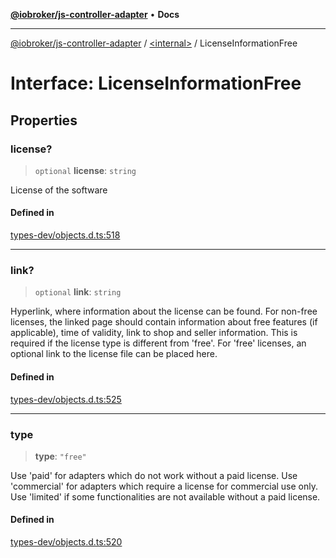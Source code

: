 [**@iobroker/js-controller-adapter**](../../README.md) • **Docs**

***

[@iobroker/js-controller-adapter](../../globals.md) / [\<internal\>](../README.md) / LicenseInformationFree

# Interface: LicenseInformationFree

## Properties

### license?

> `optional` **license**: `string`

License of the software

#### Defined in

[types-dev/objects.d.ts:518](https://github.com/ioBroker/ioBroker.js-controller/blob/98c8e13a2785a2eeac3b3ee2a60dcd41754c14ad/packages/types-dev/objects.d.ts#L518)

***

### link?

> `optional` **link**: `string`

Hyperlink, where information about the license can be found. For non-free licenses, the linked page should contain information about free features (if applicable), time of validity, link to shop and seller information.
This is required if the license type is different from 'free'. For 'free' licenses, an optional link to the license file can be placed here.

#### Defined in

[types-dev/objects.d.ts:525](https://github.com/ioBroker/ioBroker.js-controller/blob/98c8e13a2785a2eeac3b3ee2a60dcd41754c14ad/packages/types-dev/objects.d.ts#L525)

***

### type

> **type**: `"free"`

Use 'paid' for adapters which do not work without a paid license. Use 'commercial' for adapters which require a license for commercial use only. Use 'limited' if some functionalities are not available without a paid license.

#### Defined in

[types-dev/objects.d.ts:520](https://github.com/ioBroker/ioBroker.js-controller/blob/98c8e13a2785a2eeac3b3ee2a60dcd41754c14ad/packages/types-dev/objects.d.ts#L520)
